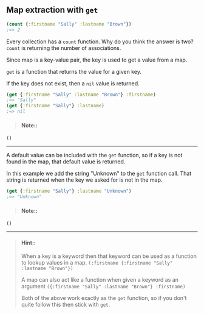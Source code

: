 ## Map extraction with `get`

```clojure
(count {:firstname "Sally" :lastname "Brown"})
;=> 2
```

Every collection has a `count` function. Why do you think the answer is two? `count` is returning the number of associations.

Since map is a key-value pair, the key is used to get a value from a
map. 


`get` is a function that returns the value for a given key.

If the key does not exist, then a `nil` value is returned.

```clojure
(get {:firstname "Sally" :lastname "Brown"} :firstname)
;=> "Sally"
(get {:firstname "Sally"} :lastname)
;=> nil
```

> #### Note::
```eval-clojure
()
```

<hr />

A default value can be included with the `get` function, so if a key is not found in the map, that default value is returned.

In this example we add the string "Unknown" to the `get` function call.  That string is returned when the key we asked for is not in the map.

```clojure
(get {:firstname "Sally"} :lastname "Unknown")
;=> "Unknown"
```
> #### Note::
```eval-clojure
()
```

<hr />

> #### Hint::
> When a key is a keyword then that keyword can be used as a function to lookup values in a map.
> `(:firstname {:firstname "Sally" :lastname "Brown"})`
>
> A map can also act like a function when given a keyword as an argument
> `({:firstname "Sally" :lastname "Brown"} :firstname)`
>
> Both of the above work exactly as the `get` function, so if you don't quite follow this then stick with `get`.

